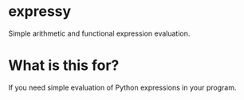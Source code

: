 # expressy

Simple arithmetic and functional expression evaluation.


# What is this for?

If you need simple evaluation of Python expressions in your program.
